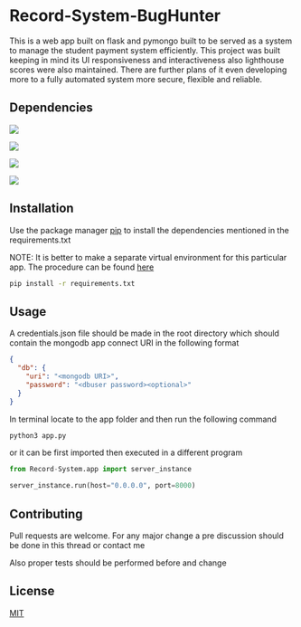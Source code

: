 # Record-System-BugHunter

This is a web app built on flask and pymongo built to be served as a system to manage the student payment system efficiently. This project was built keeping in mind its UI responsiveness and interactiveness also lighthouse scores were also maintained. There are further plans of it even developing more to a fully automated system more secure, flexible and reliable.

## Dependencies
![](https://img.shields.io/badge/flask-v2.0.1-blue)

![](https://img.shields.io/badge/pymongo-v3.11.4-orange)

![](https://img.shields.io/badge/dnspython-v2.1.0-brightgreen)

![](https://img.shields.io/badge/app--build-v4.0.1-green)

## Installation

Use the package manager [pip](https://pip.pypa.io/en/stable/) to install the dependencies mentioned in the requirements.txt

NOTE: It is better to make a separate virtual environment for this particular app. The procedure can be found [here](https://uoa-eresearch.github.io/eresearch-cookbook/recipe/2014/11/26/python-virtual-env/)

```bash
pip install -r requirements.txt
```

## Usage
A credentials.json file should be made in the root directory which should contain the mongodb app connect URI in the following format

```json
{
  "db": {
    "uri": "<mongodb URI>",
    "password": "<dbuser password><optional>"
  }
}
```

In terminal locate to the app folder and then run the following command

```bash
python3 app.py
```
or it can be first imported then executed in a different program

```python
from Record-System.app import server_instance

server_instance.run(host="0.0.0.0", port=8000)
```

## Contributing
Pull requests are welcome. For any major change a pre discussion should be done in this thread or contact me

Also proper tests should be performed before and change

## License
[MIT](https://choosealicense.com/licenses/mit/)
